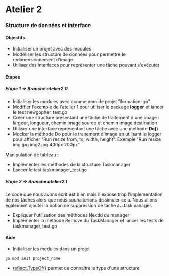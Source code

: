 # Atelier 2
### Structure de données et interface

#### Objectifs

* Initialiser un projet avec des modules
* Modéliser les structure de données pour permettre le redimensionnement d'image
* Utiliser des interfaces pour représenter une tâche pouvant s'exécuter

#### Etapes

##### Etape 1 => Branche atelier2.0

* Initialiser les modules avec comme nom de projet "formation-go"
* Modifier l'exemple de l'atelier 1 pour utiliser le package **logger** et lancer le test newgopher_test.go
* Créer une structure présentant une tâche de traitement d'une image : largeur, longueur, chemin image source et chemin image destination
* Utiliser une interface représentant une tâche avec une méthode **Do()**
* Mocker la méthode Do pour le traitement d'image en utilisant le logger pour afficher "Run resize from, to, width, height". Exemple "Run resize img.jpg img2.jpg 400px 200px"

Manipulation de tableau :
* Implémenter les méthodes de la structure Taskmanager
* Lancer le test taskmanager_test.go

##### Etape 2 => Branche atelier2.1

Le code que nous avons écrit est bien mais il expose trop l'implémentation de nos tâches alors que nous souhaiterions dissimuler cela.
Nous allons également ajouter la notion de suppression de tâche au taskmanager.

* Expliquer l'utilisation des méthodes NextId du manager
* Implémenter la méthode Remove du TaskManager et lancer les tests de taskmanager_test.go


#### Aide
* Initialiser les modules dans un projet
```bash
go mod init project_name 
```
* [reflect.TypeOf()](https://pkg.go.dev/reflect#TypeOf) permet de connaître le type d'une structure